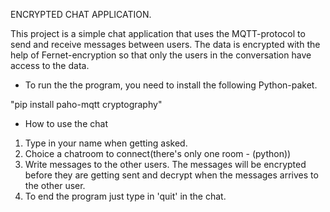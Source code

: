 ENCRYPTED CHAT APPLICATION.

This project is a simple chat application that uses the MQTT-protocol to send and receive messages between users. The data is encrypted with the help of Fernet-encryption so that only the users in the conversation have access to the data.


* To run the the program, you need to install the following Python-paket.

"pip install paho-mqtt cryptography"


* How to use the chat
1. Type in your name when getting asked. 
2. Choice a chatroom to connect(there's only one room - (python))
3. Write messages to the other users. The messages will be encrypted before they are getting sent and decrypt when the messages arrives to the other user.
4. To end the program just type in 'quit' in the chat. 


